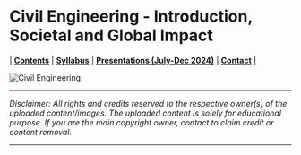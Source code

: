 # Civil Engineering - Introduction, Societal and Global Impact

| **[Contents](Contents/Content.md)** | **[Syllabus](Contents/Syllabus_CE.png)** | **[Presentations (July-Dec 2024)](Presentations_(July-Dec_2024)/Contents.md)** | **[Contact](Contents/Contact.md)** |  

![Civil Engineering](Contents/Images/Wallpaper_CE.jpg)

---

*Disclaimer: All rights and credits reserved to the respective owner(s) of the uploaded content/images. The uploaded content is solely for educational purpose. If you are the main copyright owner, contact to claim credit or content removal.*

---
